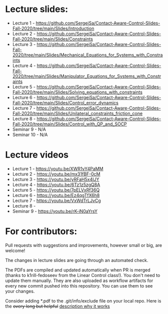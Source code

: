 # Lecture slides:

* Lecture 1 - https://github.com/SergeiSa/Contact-Aware-Control-Slides-Fall-2020/tree/main/Slides/Introduction
* Lecture 2 - https://github.com/SergeiSa/Contact-Aware-Control-Slides-Fall-2020/tree/main/Slides/Constraints
* Lecture 3 - https://github.com/SergeiSa/Contact-Aware-Control-Slides-Fall-2020/tree/main/Slides/Mechanical_Equations_for_Systems_with_Constraints
* Lecture 4 - https://github.com/SergeiSa/Contact-Aware-Control-Slides-Fall-2020/tree/main/Slides/Manipulator_Equations_for_Systems_with_Constraints
* Lecture 5 - https://github.com/SergeiSa/Contact-Aware-Control-Slides-Fall-2020/tree/main/Slides/Solving_equations_with_constraints
* Lecture 6 - https://github.com/SergeiSa/Contact-Aware-Control-Slides-Fall-2020/tree/main/Slides/Control_error_dynamics
* Lecture 7 - https://github.com/SergeiSa/Contact-Aware-Control-Slides-Fall-2020/tree/main/Slides/Unilateral_constraints_friction_cone
* Lecture 8 - https://github.com/SergeiSa/Contact-Aware-Control-Slides-Fall-2020/tree/main/Slides/Control_with_QP_and_SOCP
* Seminar 9 - N/A
* Seminar 10 - N/A

# Lecture videos

* Lecture 1 - https://youtu.be/XWR1vY4PaMM
* Lecture 2 - https://youtu.be/mx31fBF-0cM
* Lecture 3 - https://youtu.be/yRFaH5x4IJY
* Lecture 4 - https://youtu.be/6Tz1z5zgQ8A
* Lecture 5 - https://youtu.be/7pELVxRf36Q
* Lecture 6 - https://youtu.be/Ez4qgTfX6h8
* Lecture 7 - https://youtu.be/VxWdTrLJvCg
* Lecture 8 -
* Seminar 9 - https://youtu.be/rK-iN0aYrsY

# For contributors:

Pull requests with suggestions and improvements, however small or big, are welcome!

The changes in lecture slides are going through an automated check.

The PDFs are compiled and updated automatically when PR is merged (thanks to k1rill-fedoseev from the Linear Control class!). You don't need to update them manually. They are also uploaded as workflow artifacts for every new commit pushed into this repository. You can use them to see your changes.
 
Consider adding \*.pdf to the .git/info/exclude file on your local repo. Here is the ~~overy long but helpful~~ [description why it works](https://medium.com/@dave_lunny/exclude-files-from-git-without-committing-changes-to-gitignore-986fa712e78d)

